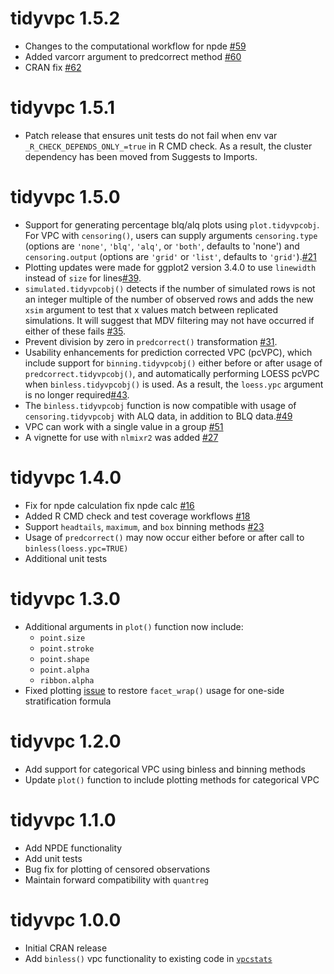 # tidyvpc 1.5.2
* Changes to the computational workflow for npde [#59](https://github.com/certara/tidyvpc/pull/59)
* Added varcorr argument to predcorrect method [#60](https://github.com/certara/tidyvpc/pull/60)
* CRAN fix [#62](https://github.com/certara/tidyvpc/pull/62)

# tidyvpc 1.5.1
* Patch release that ensures unit tests do not fail when env var `_R_CHECK_DEPENDS_ONLY_=true` in R CMD check. As a result, the cluster dependency has been moved from Suggests to Imports.

# tidyvpc 1.5.0
* Support for generating percentage blq/alq plots using `plot.tidyvpcobj`. For VPC with `censoring()`, users can supply arguments `censoring.type` (options are `'none'`, `'blq'`, `'alq'`, or `'both'`, defaults to 'none') and `censoring.output` (options are `'grid'` or `'list'`, defaults to `'grid'`).[#21](https://github.com/certara/tidyvpc/issues/21)
* Plotting updates were made for ggplot2 version 3.4.0 to use `linewidth` instead of `size` for lines[#39](https://github.com/certara/tidyvpc/issues/39).
* `simulated.tidyvpcobj()` detects if the number of simulated rows is not an integer multiple of the number of observed rows and adds the new `xsim` argument to test that x values match between replicated simulations.  It will suggest that MDV filtering may not have occurred if either of these fails [#35](https://github.com/certara/tidyvpc/issues/35).
* Prevent division by zero in `predcorrect()` transformation [#31](https://github.com/certara/tidyvpc/issues/31).
* Usability enhancements for prediction corrected VPC (pcVPC), which include support for `binning.tidyvpcobj()` either before or after usage of `predcorrect.tidyvpcobj()`, and automatically performing LOESS pcVPC when `binless.tidyvpcobj()` is used. As a result, the `loess.ypc` argument is no longer required[#43](https://github.com/certara/tidyvpc/issues/43).
* The `binless.tidyvpcobj` function is now compatible with usage of `censoring.tidyvpcobj` with ALQ data, in addition to BLQ data.[#49](https://github.com/certara/tidyvpc/issues/49)
* VPC can work with a single value in a group [#51](https://github.com/certara/tidyvpc/issues/51)
* A vignette for use with `nlmixr2` was added [#27](https://github.com/certara/tidyvpc/issues/27)


# tidyvpc 1.4.0
* Fix for npde calculation fix npde calc [#16](https://github.com/certara/tidyvpc/pull/16)
* Added R CMD check and test coverage workflows [#18](https://github.com/certara/tidyvpc/pull/18)
* Support `headtails`, `maximum`, and `box` binning methods [#23](https://github.com/certara/tidyvpc/pull/23)
* Usage of `predcorrect()` may now occur either before or after call to `binless(loess.ypc=TRUE)`
* Additional unit tests

# tidyvpc 1.3.0
* Additional arguments in `plot()` function now include:
  - `point.size`
  - `point.stroke`
  - `point.shape`
  - `point.alpha`
  - `ribbon.alpha`
* Fixed plotting [issue](https://github.com/certara/tidyvpc/issues/11) to restore `facet_wrap()` usage for one-side stratification formula

# tidyvpc 1.2.0
* Add support for categorical VPC using binless and binning methods
* Update `plot()` function to include plotting methods for categorical VPC

# tidyvpc 1.1.0
* Add NPDE functionality
* Add unit tests
* Bug fix for plotting of censored observations
* Maintain forward compatibility with `quantreg`

# tidyvpc 1.0.0
* Initial CRAN release
* Add `binless()` vpc functionality to existing code in [`vpcstats`](https://github.com/benjaminrich/vpcstats)
